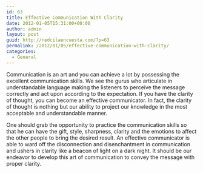 ```yaml
---
id: 63
title: Effective Communication With Clarity
date: 2012-01-05T15:31:00+00:00
author: admin
layout: post
guid: http://redcilaencuesta.com/?p=63
permalink: /2012/01/05/effective-communication-with-clarity/
categories:
  - General
---
```

Communication is an art and you can achieve a lot by possessing the excellent communication skills. We see the gurus who articulate in understandable language making the listeners to perceive the message correctly and act upon according to the expectation. If you have the clarity of thought, you can become an effective communicator. In fact, the clarity of thought is nothing but our ability to project our knowledge in the most acceptable and understandable manner.

One should grab the opportunity to practice the communication skills so that he can have the gift, style, sharpness, clarity and the emotions to affect the other people to bring the desired result. An effective communicator is able to ward off the disconnection and disenchantment in communication and ushers in clarity like a beacon of light on a dark night. It should be our endeavor to develop this art of communication to convey the message with proper clarity.